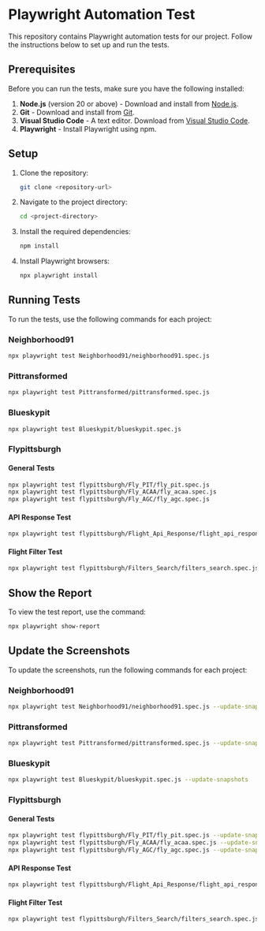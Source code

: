 # Playwright Automation Test

This repository contains Playwright automation tests for our project. Follow the instructions below to set up and run the tests.

## Prerequisites

Before you can run the tests, make sure you have the following installed:

1. **Node.js** (version 20 or above) - Download and install from [Node.js](https://nodejs.org/).
2. **Git** - Download and install from [Git](https://git-scm.com/).
3. **Visual Studio Code** - A text editor. Download from [Visual Studio Code](https://code.visualstudio.com/).
4. **Playwright** - Install Playwright using npm.

## Setup

1. Clone the repository:

   ```bash
   git clone <repository-url>
   ```

2. Navigate to the project directory:

   ```bash
   cd <project-directory>
   ```

3. Install the required dependencies:

   ```bash
   npm install
   ```

4. Install Playwright browsers:

   ```bash
   npx playwright install
   ```

## Running Tests

To run the tests, use the following commands for each project:

### Neighborhood91

```bash
npx playwright test Neighborhood91/neighborhood91.spec.js
```

### Pittransformed

```bash
npx playwright test Pittransformed/pittransformed.spec.js
```

### Blueskypit

```bash
npx playwright test Blueskypit/blueskypit.spec.js
```

### Flypittsburgh

#### General Tests

```bash
npx playwright test flypittsburgh/Fly_PIT/fly_pit.spec.js
npx playwright test flypittsburgh/Fly_ACAA/fly_acaa.spec.js
npx playwright test flypittsburgh/Fly_AGC/fly_agc.spec.js
```

#### API Response Test

```bash
npx playwright test flypittsburgh/Flight_Api_Response/flight_api_response.spec.js
```

#### Flight Filter Test

```bash
npx playwright test flypittsburgh/Filters_Search/filters_search.spec.js
```

## Show the Report

To view the test report, use the command:

```bash
npx playwright show-report
```

## Update the Screenshots

To update the screenshots, run the following commands for each project:

### Neighborhood91

```bash
npx playwright test Neighborhood91/neighborhood91.spec.js --update-snapshots
```

### Pittransformed

```bash
npx playwright test Pittransformed/pittransformed.spec.js --update-snapshots
```

### Blueskypit

```bash
npx playwright test Blueskypit/blueskypit.spec.js --update-snapshots
```

### Flypittsburgh

#### General Tests

```bash
npx playwright test flypittsburgh/Fly_PIT/fly_pit.spec.js --update-snapshots
npx playwright test flypittsburgh/Fly_ACAA/fly_acaa.spec.js --update-snapshots
npx playwright test flypittsburgh/Fly_AGC/fly_agc.spec.js --update-snapshots
```

#### API Response Test

```bash
npx playwright test flypittsburgh/Flight_Api_Response/flight_api_response.spec.js --update-snapshots
```

#### Flight Filter Test

```bash
npx playwright test flypittsburgh/Filters_Search/filters_search.spec.js --update-snapshots
```
